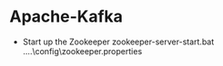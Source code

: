 # Apache-Kafka


- Start up the Zookeeper
zookeeper-server-start.bat ..\..\config\zookeeper.properties
